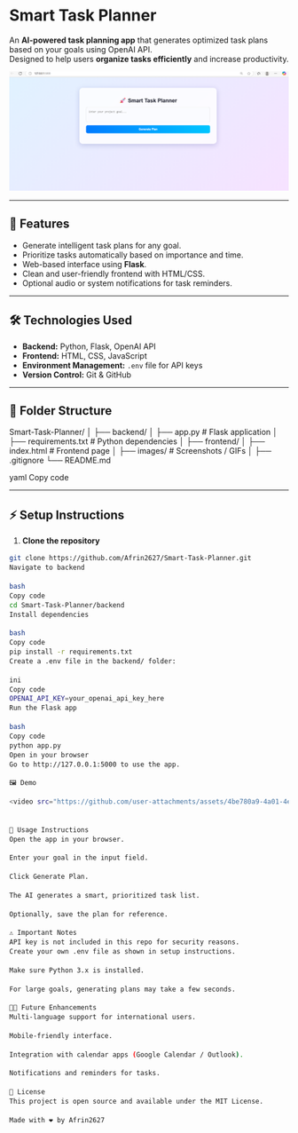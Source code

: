 # Smart Task Planner

An **AI-powered task planning app** that generates optimized task plans based on your goals using OpenAI API.  
Designed to help users **organize tasks efficiently** and increase productivity.

![image_alt](https://github.com/Afrin2627/Smart-Task-Planner/blob/c5b09ed58d0a7b491b0d26608ab8b8f9546735f1/img.png)

---

## 🌟 Features
- Generate intelligent task plans for any goal.
- Prioritize tasks automatically based on importance and time.
- Web-based interface using **Flask**.
- Clean and user-friendly frontend with HTML/CSS.
- Optional audio or system notifications for task reminders.

---

## 🛠️ Technologies Used
- **Backend:** Python, Flask, OpenAI API
- **Frontend:** HTML, CSS, JavaScript
- **Environment Management:** `.env` file for API keys
- **Version Control:** Git & GitHub

---

## 📁 Folder Structure
Smart-Task-Planner/
│
├── backend/
│ ├── app.py # Flask application
│ ├── requirements.txt # Python dependencies
│
├── frontend/
│ ├── index.html # Frontend page
│
├── images/ # Screenshots / GIFs
│
├── .gitignore
└── README.md

yaml
Copy code

---

## ⚡ Setup Instructions

1. **Clone the repository**
```bash
git clone https://github.com/Afrin2627/Smart-Task-Planner.git
Navigate to backend

bash
Copy code
cd Smart-Task-Planner/backend
Install dependencies

bash
Copy code
pip install -r requirements.txt
Create a .env file in the backend/ folder:

ini
Copy code
OPENAI_API_KEY=your_openai_api_key_here
Run the Flask app

bash
Copy code
python app.py
Open in your browser
Go to http://127.0.0.1:5000 to use the app.

🖼️ Demo

<video src="https://github.com/user-attachments/assets/4be780a9-4a01-4e7a-bdfc-a28d3b0d20da" controls></video>


📝 Usage Instructions
Open the app in your browser.

Enter your goal in the input field.

Click Generate Plan.

The AI generates a smart, prioritized task list.

Optionally, save the plan for reference.

⚠️ Important Notes
API key is not included in this repo for security reasons.
Create your own .env file as shown in setup instructions.

Make sure Python 3.x is installed.

For large goals, generating plans may take a few seconds.

👨‍💻 Future Enhancements
Multi-language support for international users.

Mobile-friendly interface.

Integration with calendar apps (Google Calendar / Outlook).

Notifications and reminders for tasks.

📂 License
This project is open source and available under the MIT License.

Made with ❤️ by Afrin2627
